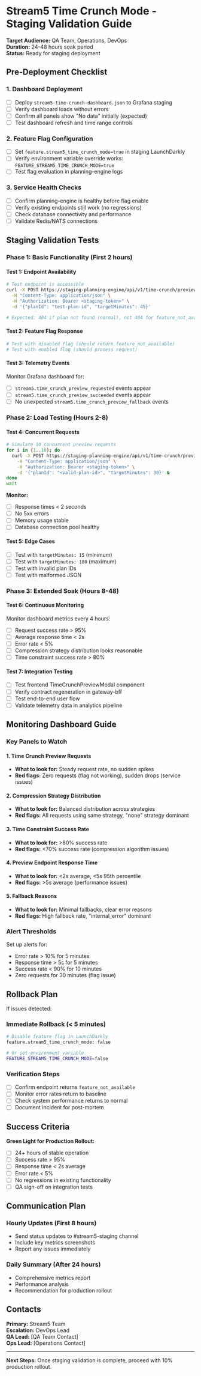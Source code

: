 # Stream5 Time Crunch Mode - Staging Validation Guide

**Target Audience:** QA Team, Operations, DevOps  
**Duration:** 24-48 hours soak period  
**Status:** Ready for staging deployment

## Pre-Deployment Checklist

### 1. Dashboard Deployment
- [ ] Deploy `stream5-time-crunch-dashboard.json` to Grafana staging
- [ ] Verify dashboard loads without errors
- [ ] Confirm all panels show "No data" initially (expected)
- [ ] Test dashboard refresh and time range controls

### 2. Feature Flag Configuration
- [ ] Set `feature.stream5_time_crunch_mode=true` in staging LaunchDarkly
- [ ] Verify environment variable override works: `FEATURE_STREAM5_TIME_CRUNCH_MODE=true`
- [ ] Test flag evaluation in planning-engine logs

### 3. Service Health Checks
- [ ] Confirm planning-engine is healthy before flag enable
- [ ] Verify existing endpoints still work (no regressions)
- [ ] Check database connectivity and performance
- [ ] Validate Redis/NATS connections

## Staging Validation Tests

### Phase 1: Basic Functionality (First 2 hours)

#### Test 1: Endpoint Availability
```bash
# Test endpoint is accessible
curl -X POST https://staging-planning-engine/api/v1/time-crunch/preview \
  -H "Content-Type: application/json" \
  -H "Authorization: Bearer <staging-token>" \
  -d '{"planId": "test-plan-id", "targetMinutes": 45}'

# Expected: 404 if plan not found (normal), not 404 for feature_not_available
```

#### Test 2: Feature Flag Response
```bash
# Test with disabled flag (should return feature_not_available)
# Test with enabled flag (should process request)
```

#### Test 3: Telemetry Events
Monitor Grafana dashboard for:
- [ ] `stream5.time_crunch_preview_requested` events appear
- [ ] `stream5.time_crunch_preview_succeeded` events appear
- [ ] No unexpected `stream5.time_crunch_preview_fallback` events

### Phase 2: Load Testing (Hours 2-8)

#### Test 4: Concurrent Requests
```bash
# Simulate 10 concurrent preview requests
for i in {1..10}; do
  curl -X POST https://staging-planning-engine/api/v1/time-crunch/preview \
    -H "Content-Type: application/json" \
    -H "Authorization: Bearer <staging-token>" \
    -d '{"planId": "<valid-plan-id>", "targetMinutes": 30}' &
done
wait
```

**Monitor:**
- [ ] Response times < 2 seconds
- [ ] No 5xx errors
- [ ] Memory usage stable
- [ ] Database connection pool healthy

#### Test 5: Edge Cases
- [ ] Test with `targetMinutes: 15` (minimum)
- [ ] Test with `targetMinutes: 180` (maximum)
- [ ] Test with invalid plan IDs
- [ ] Test with malformed JSON

### Phase 3: Extended Soak (Hours 8-48)

#### Test 6: Continuous Monitoring
Monitor dashboard metrics every 4 hours:
- [ ] Request success rate > 95%
- [ ] Average response time < 2s
- [ ] Error rate < 5%
- [ ] Compression strategy distribution looks reasonable
- [ ] Time constraint success rate > 80%

#### Test 7: Integration Testing
- [ ] Test frontend TimeCrunchPreviewModal component
- [ ] Verify contract regeneration in gateway-bff
- [ ] Test end-to-end user flow
- [ ] Validate telemetry data in analytics pipeline

## Monitoring Dashboard Guide

### Key Panels to Watch

#### 1. Time Crunch Preview Requests
- **What to look for:** Steady request rate, no sudden spikes
- **Red flags:** Zero requests (flag not working), sudden drops (service issues)

#### 2. Compression Strategy Distribution
- **What to look for:** Balanced distribution across strategies
- **Red flags:** All requests using same strategy, "none" strategy dominant

#### 3. Time Constraint Success Rate
- **What to look for:** >80% success rate
- **Red flags:** <70% success rate (compression algorithm issues)

#### 4. Preview Endpoint Response Time
- **What to look for:** <2s average, <5s 95th percentile
- **Red flags:** >5s average (performance issues)

#### 5. Fallback Reasons
- **What to look for:** Minimal fallbacks, clear error reasons
- **Red flags:** High fallback rate, "internal_error" dominant

### Alert Thresholds

Set up alerts for:
- Error rate > 10% for 5 minutes
- Response time > 5s for 5 minutes  
- Success rate < 90% for 10 minutes
- Zero requests for 30 minutes (flag issue)

## Rollback Plan

If issues detected:

### Immediate Rollback (< 5 minutes)
```bash
# Disable feature flag in LaunchDarkly
feature.stream5_time_crunch_mode: false

# Or set environment variable
FEATURE_STREAM5_TIME_CRUNCH_MODE=false
```

### Verification Steps
- [ ] Confirm endpoint returns `feature_not_available`
- [ ] Monitor error rates return to baseline
- [ ] Check system performance returns to normal
- [ ] Document incident for post-mortem

## Success Criteria

**Green Light for Production Rollout:**
- [ ] 24+ hours of stable operation
- [ ] Success rate > 95%
- [ ] Response time < 2s average
- [ ] Error rate < 5%
- [ ] No regressions in existing functionality
- [ ] QA sign-off on integration tests

## Communication Plan

### Hourly Updates (First 8 hours)
- Send status updates to #stream5-staging channel
- Include key metrics screenshots
- Report any issues immediately

### Daily Summary (After 24 hours)
- Comprehensive metrics report
- Performance analysis
- Recommendation for production rollout

## Contacts

**Primary:** Stream5 Team  
**Escalation:** DevOps Lead  
**QA Lead:** [QA Team Contact]  
**Ops Lead:** [Operations Contact]

---

**Next Steps:** Once staging validation is complete, proceed with 10% production rollout.
